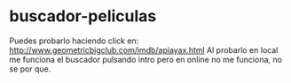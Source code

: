 # buscador-peliculas
Puedes probarlo haciendo click en: http://www.geometricbigclub.com/imdb/apiayax.html
Al probarlo en local me funciona el buscador pulsando intro pero en online no me funciona, no se por que.
